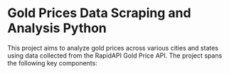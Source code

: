 # Gold Prices Data Scraping and Analysis Python

This project aims to analyze gold prices across various cities and states using data collected from the RapidAPI Gold Price API. The project spans the following key components:
